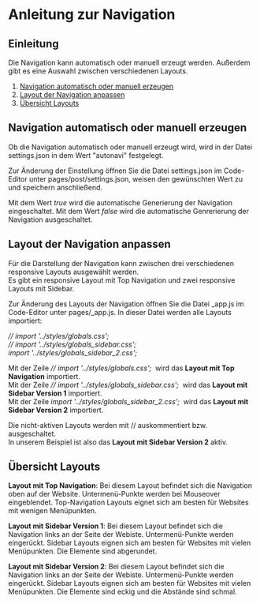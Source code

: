 # Anleitung zur Navigation

  

## Einleitung
Die Navigation kann automatisch oder manuell erzeugt werden. 
Außerdem gibt es eine Auswahl zwischen verschiedenen Layouts.  

1. [Navigation automatisch oder manuell erzeugen](#Navigation-automatisch-oder-manuell-erzeugen)
2. [Layout der Navigation anpassen](#Layout-der-Navigation-anpassen)
3. [Übersicht Layouts](#Übersicht-Layouts)

  

## Navigation automatisch oder manuell erzeugen  

Ob die Navigation automatisch oder manuell erzeugt wird, wird in der Datei settings.json in dem Wert "autonavi" festgelegt.

Zur Änderung der Einstellung öffnen Sie die Datei settings.json im Code-Editor unter pages/post/settings.json, weisen den gewünschten Wert zu und speichern anschließend.  

Mit dem Wert *true* wird die automatische Generierung der Navigation eingeschaltet. Mit dem Wert *false* wird die automatische Genrerierung der Navigation ausgeschaltet.

  

## Layout der Navigation anpassen  

Für die Darstellung der Navigation kann zwischen drei verschiedenen responsive Layouts ausgewählt werden.  
Es gibt ein responsive Layout mit Top Navigation und zwei responsive Layouts mit Sidebar.  

Zur Änderung des Layouts der Navigation öffnen Sie die Datei _app.js im Code-Editor unter pages/_app.js.
In dieser Datei werden alle Layouts importiert:
  
*// import '../styles/globals.css';*  
*// import '../styles/globals_sidebar.css';*  
*import '../styles/globals_sidebar_2.css';*  

Mit der Zeile *// import '../styles/globals.css';* &nbsp;wird das **Layout mit Top Navigation** importiert.  
Mit der Zeile *// import '../styles/globals_sidebar.css';* &nbsp;wird das **Layout mit Sidebar Version 1** importiert.  
Mit der Zeile *import '../styles/globals_sidebar_2.css';* &nbsp;wird das **Layout mit Sidebar Version 2** importiert.

Die nicht-aktiven Layouts werden mit // auskommentiert bzw. ausgeschaltet.  
In unserem Beispiel ist also das **Layout mit Sidebar Version 2** aktiv.

  

## Übersicht Layouts

**Layout mit Top Navigation**: Bei diesem Layout befindet sich die Navigation oben auf der Website. Untermenü-Punkte werden bei Mouseover eingeblendet. Top-Navigation Layouts eignet sich am besten für Websites mit wenigen Menüpunkten.

**Layout mit Sidebar Version 1**: Bei diesem Layout befindet sich die Navigation links an der Seite der Webiste. Untermenü-Punkte werden eingerückt. Sidebar Layouts eignen sich am besten für Websites mit vielen Menüpunkten. Die Elemente sind abgerundet.

**Layout mit Sidebar Version 2**: Bei diesem Layout befindet sich die Navigation links an der Seite der Webiste. Untermenü-Punkte werden eingerückt. Sidebar Layouts eignen sich am besten für Websites mit vielen Menüpunkten. Die Elemente sind eckig und die Abstände sind schmal.